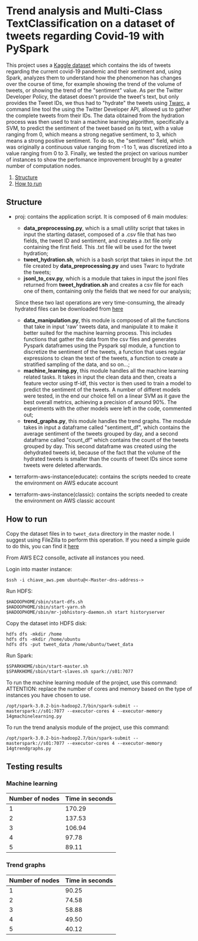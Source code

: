 # Trend analysis and Multi-Class TextClassification on a dataset of tweets regarding Covid-19 with PySpark
This project uses a [Kaggle dataset](https://www.kaggle.com/varisha25/ieee-covid19-tweets-dataset) which contains the ids of tweets regarding the current covid-19 pandemic and their sentiment and, using Spark, analyzes them to understand how the phenomenon has changes over the course of time, for example showing the trend of the volume of tweets, or showing the trend of the "sentiment" value.
As per the Twitter Developer Policy, the dataset doesn't provide the tweet's text, but only provides the Tweet IDs, we thus had to "hydrate" the tweets using [Twarc](https://github.com/DocNow/twarc), a command line tool the using the Twitter Developer API, allowed us to gather the complete tweets from their IDs.
The data obtained from the hydration process was then used to train a machine learning algorithm, specifically a SVM, to predict the sentiment of the tweet based on its text, with a value ranging from 0, which means a strong negative sentiment, to 3, which means a strong positive sentiment. To do so, the "sentiment" field, which was originally a continuous value ranging from -1 to 1, was discretized into a value ranging from 0 to 3.
Finally, we tested the project on various number of instances to show the perfomance improvement brought by a greater number of computation nodes.

1. [Structure](#Structure)
2. [How to run](#How-to-run)

## Structure
* proj: contains the application script. It is composed of 6 main modules:
    * **data_preprocessing.py**, which is a small utility script that takes in input the starting dataset, composed of a .csv file that has two fields, the tweet ID and sentiment, and creates a .txt file only containing the first field. This .txt file will be used for the tweet hydration;
    * **tweet_hydration.sh**, which is a bash script that takes in input the .txt file created by **data_preprocessing.py** and uses Twarc to hydrate the tweets;
    * **jsonl_to_csv.py**, which is a module that takes in input the jsonl files returned from **tweet_hydration.sh** and creates a csv file for each one of them, containing only the fields that we need for our analysis;

   Since these two last operations are very time-consuming, the already hydrated files can be downloaded from [here](https://drive.google.com/file/d/1pM_Us5wodfXn0FEUMXOf15G3k1dUR7Bo/view?usp=sharing)
    * **data_manipulation.py**, this module is composed of all the functions that take in input 'raw' tweets data, and manipulate it to make it better suited for the machine learning process. This includes functions that gather the data from the csv files and generates Pyspark dataframes using the Pyspark sql module, a function to discretize the sentiment of the tweets, a function that uses regular expressions to clean the text of the tweets, a function to create a stratified sampling of the data, and so on...;
    * **machine_learning.py**, this module handles all the machine learning related tasks. It takes in input the clean data and then, creats a feature vector using tf-idf, this vector is then used to train a model to predict the sentiment of the tweets. A number of differet models were tested, in the end our choice fell on a linear SVM as it gave the best overall metrics, achieving a precision of around 90%. The experiments with the other models were left in the code, commented out;
    * **trend_graphs.py**, this module handles the trend graphs. The module takes in input a dataframe called "sentiment_df", which contains the average sentiment of the tweets grouped by day, and a second dataframe called "count_df" which contains the count of the tweets grouped by day. This second dataframe was created using the dehydrated tweets id, because of the fact that the volume of the hydrated tweets is smaller than the counts of tweet IDs since some tweets were deleted afterwards.

* terraform-aws-instance(educate): contains the scripts needed to create the environment on AWS educate account

* terraform-aws-instance(classic): contains the scripts needed to create the environment on AWS classic account

## How to run
Copy the dataset files in to ```tweet_data``` directory in the master node.
I suggest using FileZilla to perform this operation.
If you need a simple guide to do this, you can find it [here](https://angus.readthedocs.io/en/2014/amazon/transfer-files-between-instance.html)

From AWS EC2 consolle, activate all instances you need.

Login into master instance:
```
$ssh -i chiave_aws.pem ubuntu@<-Master-dns-address->
```

Run HDFS:
```
$HADOOPHOME/sbin/start-dfs.sh
$HADOOPHOME/sbin/start-yarn.sh
$HADOOPHOME/sbin/mr-jobhistory-daemon.sh start historyserver
```

Copy the dataset into HDFS disk:
```
hdfs dfs -mkdir /home
hdfs dfs -mkdir /home/ubuntu
hdfs dfs -put tweet_data /home/ubuntu/tweet_data
```

Run Spark:
```
$SPARKHOME/sbin/start-master.sh
$SPARKHOME/sbin/start-slaves.sh spark://s01:7077
```


To run the machine learning module of the project, use this command:
ATTENTION: replace the number of cores and memory based on the type of instances you have chosen to use.

```
/opt/spark-3.0.2-bin-hadoop2.7/bin/spark-submit --masterspark://s01:7077 --executor-cores 4 --executor-memory 14gmachinelearning.py
```
To run the trend analysis module of the project, use this command:
```
/opt/spark-3.0.2-bin-hadoop2.7/bin/spark-submit --masterspark://s01:7077 --executor-cores 4 --executor-memory 14gtrendgraphs.py
```
## Testing results

### Machine learning

| Number of nodes  | Time in seconds |
| ------------- | ------------- |
| 1  | 170.29  |
| 2 | 137.53  |
| 3  | 106.94  |
| 4 | 97.78  |
| 5  | 89.11  |

### Trend graphs

| Number of nodes  | Time in seconds |
| ------------- | ------------- |
| 1  | 90.25  |
| 2 | 74.58  |
| 3  | 58.88  |
| 4 | 49.50  |
| 5  | 40.12  |

